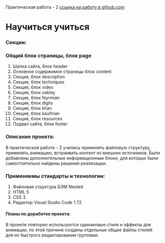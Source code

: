 Практическая работа - 2 [ссылка на работу в github.com](https://github.com/Sergeykachev/how-to-learn "Моя работа!")

# Научиться учиться

### Секции:

### Общий блок страницы, блок page

1. Шапка сайта, блок header
2. Основное содержимое страницы блок content
3. Секция, блок description
4. Секция, блок techniques
5. Секция, блок video
6. Секция, блок oakley
7. Секция, блок feynman
8. Секция, блок digits
9. Секция, блок khan
10. Секция, блок kaufman
11. Секция, блок resources
12. Подвал сайта, блок footer

### Описание проекта:

В практической работе - 2 учились применять файловую структуру, применять анимацию, встраивать контент из внешних источников. Были добавлены дополнительные информационные блоки, для которых были самостоятельно найдены решения реализации.

### Применяемы стандарты и технологии:

1. Файловая структура БЭМ Nested
2. HTML 5
3. CSS 3
4. Редактор Visual Studio Code 1.72

#### Планы по доработке проекта:

В проекте повторно используются одинаковые стили и эффекты для анимации, по этой причине созданы отдельные общие файлы стилей для их быстрого редактирования группами.
